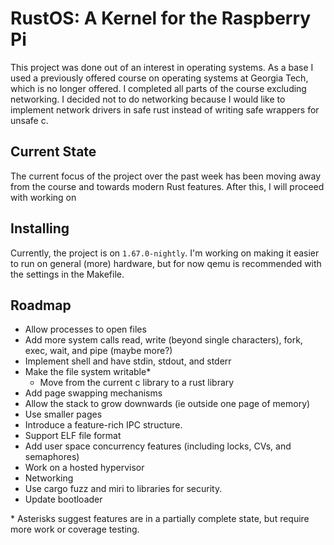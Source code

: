 # RustOS: A Kernel for the Raspberry Pi

This project was done out of an interest in operating systems. As a base I used
a previously offered course on operating systems at Georgia Tech, which is no 
longer offered. I completed all parts of the course excluding networking. I 
decided not to do networking because I would like to implement network drivers 
in safe rust instead of writing safe wrappers for unsafe c.

## Current State
The current focus of the project over the past week has been moving away from 
the course and towards modern Rust features. After this, I will proceed with 
working on

## Installing
Currently, the project is on `1.67.0-nightly`. I'm working on making it easier 
to run on general (more) hardware, but for now qemu is recommended with the 
settings in the Makefile.  

## Roadmap

* Allow processes to open files
* Add more system calls read, write (beyond single characters), fork, exec, wait, and pipe (maybe more?)
* Implement shell and have stdin, stdout, and stderr
* Make the file system writable*
    * Move from the current c library to a rust library
* Add page swapping mechanisms
* Allow the stack to grow downwards (ie outside one page of memory)
* Use smaller pages
* Introduce a feature-rich IPC structure.
* Support ELF file format
* Add user space concurrency features (including locks, CVs, and semaphores)
* Work on a hosted hypervisor
* Networking
* Use cargo fuzz and miri to libraries for security.
* Update bootloader

\* Asterisks suggest features are in a partially complete state, but require more work or coverage testing.